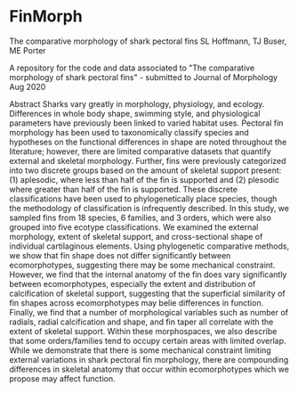 # FinMorph
The comparative morphology of shark pectoral fins
SL Hoffmann, TJ Buser, ME Porter

A repository for the code and data associated to "The comparative morphology of shark pectoral fins" - submitted to Journal of Morphology Aug 2020

Abstract
Sharks vary greatly in morphology, physiology, and ecology. Differences in whole body shape, swimming style, and physiological parameters have previously been linked to varied habitat uses. Pectoral fin morphology has been used to taxonomically classify species and hypotheses on the functional differences in shape are noted throughout the literature; however, there are limited comparative datasets that quantify external and skeletal morphology. Further, fins were previously categorized into two discrete groups based on the amount of skeletal support present: (1) aplesodic, where less than half of the fin is supported and (2) plesodic where greater than half of the fin is supported. These discrete classifications have been used to phylogenetically place species, though the methodology of classification is infrequently described. In this study, we sampled fins from 18 species, 6 families, and 3 orders, which were also grouped into five ecotype classifications. We examined the external morphology, extent of skeletal support, and cross-sectional shape of individual cartilaginous elements. Using phylogenetic comparative methods, we show that fin shape does not differ significantly between ecomorphotypes, suggesting there may be some mechanical constraint. However, we find that the internal anatomy of the fin does vary significantly between ecomorphotypes, especially the extent and distribution of calcification of skeletal support, suggesting that the superficial similarity of fin shapes across ecomorphotypes may belie differences in function. Finally, we find that a number of morphological variables such as number of radials, radial calcification and shape, and fin taper all correlate with the extent of skeletal support. Within these morphospaces, we also describe that some orders/families tend to occupy certain areas with limited overlap. While we demonstrate that there is some mechanical constraint limiting external variations in shark pectoral fin morphology, there are compounding differences in skeletal anatomy that occur within ecomorphotypes which we propose may affect function. 
